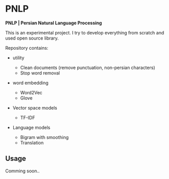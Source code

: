 # PNLP


**PNLP | Persian Natural Language Processing**

This is an experimental project. I try to develop everything from scratch and used open source library.

Repository contains:
* utility
  * Clean documents (remove punctuation, non-persian characters)
  * Stop word removal


* word embedding
  * Word2Vec
  * Glove


* Vector space models
  * TF-IDF


* Language models
  * Bigram with smoothing
  * Translation

Usage
-------
Comming soon..
